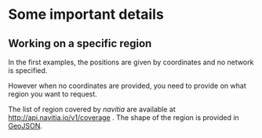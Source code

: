 Some important details
======================

Working on a specific region
----------------------------


In the first examples, the positions are given by coordinates and no network is specified.

However when no coordinates are provided, you need to provide on what region you want to request.

The list of region covered by *navitia* are available at <http://api.navitia.io/v1/coverage> . The shape of the region
is provided in [GeoJSON](http://www.geojson.org/geojson-spec.html).


